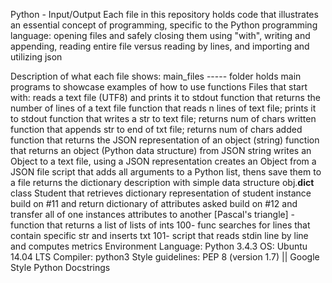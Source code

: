 Python - Input/Output
Each file in this repository holds code that illustrates an essential concept of programming, specific to the Python programming language: opening files and safely closing them using "with", writing and appending, reading entire file versus reading by lines, and importing and utilizing json

Description of what each file shows:
main_files ----- folder holds main programs to showcase examples of how to use functions
Files that start with:
reads a text file (UTF8) and prints it to stdout
function that returns the number of lines of a text file
function that reads n lines of text file; prints it to stdout
function that writes a str to text file; returns num of chars written
function that appends str to end of txt file; returns num of chars added
function that returns the JSON representation of an object (string)
function that returns an object (Python data structure) from JSON string
writes an Object to a text file, using a JSON representation
creates an Object from a JSON file
script that adds all arguments to a Python list, thens save them to a file
returns the dictionary description with simple data structure obj.__dict__
class Student that retrieves dictionary representation of student instance
build on #11 and return dictionary of attributes asked
build on #12 and transfer all of one instances attributes to another
[Pascal's triangle] - function that returns a list of lists of ints
100- func searches for lines that contain specific str and inserts txt
101- script that reads stdin line by line and computes metrics
Environment
Language: Python 3.4.3
OS: Ubuntu 14.04 LTS
Compiler: python3
Style guidelines: PEP 8 (version 1.7) || Google Style Python Docstrings


